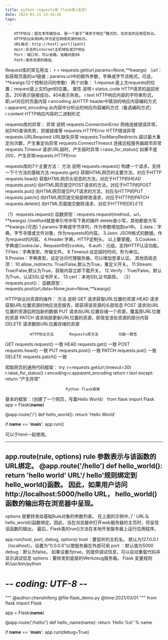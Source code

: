 ```yaml
---
title: python requests库 flask库(未完)
date: 2024-01-21 23:16:26
tags:
---
```

                   
        HTTP协议：超文本传输协议，是一个基于“请求于响应”模式的，无状态的应用层协议。
        HTTP协议采用URL作为定位网络资源的标识。
        URL格式：http://host[:port][path]
        Host:合法的internet主机域名或IP地址
        Port：端口号，可以省略，省略则是80
        Path:请求资源的路径。 
Request库的常见用法：
r = requests.get(url,params=None,**kwargs)
（url：拟获取页面的url链接；params:url中的额外参数，字典或字节流格式，可选，**kwargs:12个控制访问的参数）
两个对象：
1.reponse:是上文requests的位置；request是上文的get的位置。
属性	             说明
r.status_code	HTTP请求的返回状态，200表示链接成功，404表示失败。
r.text	HTTP响应内容的字符串形式，即,url对应的页面内容
r.encodiing	从HTTP header中猜测的响应内容编码方式
r.apparent_encoding	从内容中分析出的响应内容编码方式（备选编码方式）
r.content	HTTP响应内容的二进制形式


requests库的异常：
       异常	说明
requests.ConnectionError	网络连接错误异常，如DNS查询失败，拒接链接等
requests.HTTPError	HTTP错误异常
requests.URLRequired	URL缺失异常
requests.TooManyRedirects	超过最大重定向次数，产生重定向异常
requests.ConnectTimeout	连接远程服务器超市异常
requests.Timeout	请求URL超时，产生超时异常
r.raise_for_status()	如果不是200，产生异常requests.HTTPError

requests库的7个主要方法：
                 方法	                  说明
requests.request()	构建一个请求，支持一下个方法的基础方法
requests.get()	获取HTML网页的主要方法，对应于HTTP
requests.head()	获取HTML网页头信息的方法，对应于HTTP的HEAD
requests.post()	向HTML网页提交POST请求的方法，对应于HTTP的POST
requests.put()	向HTML网页提交PUT请求的方法，对应与HTTP的PUT
requests.patch()	向HTML网页提交局部修改请求，对应于HTTP的PATCH
requests.delete()	向HTML页面提交删除请求，对应于HTTP的DELETE

（1）requests.request()
函数原型：requests.request(method，url，**kwargs)  //method就是单引号中写下表的操作
delete是小写，其他都是大写
**kwargs:(可选)
1.params:字典或字节序列，作为参数增加到url中。
2.data：字典，字节寻猎或文件对象，作为requests的内容。
3.Json: JSON格式的数据。作为request的内容。
4.Header:字典，HTTP定制头。
以上要掌握。
5.Cookies：字典或CookieJar，Request中的cookie。
6.auth：元组，支持HTTP认证功能。
7.Files：字典类型，传输文件。
8.Timeout:设定超时时间，秒为单位。
9.Proxies：字典类型，设定访问代理服务器，可以增加登录认证。
其他高级选项：
10.allow_redirects: True/False,默认为True，重定义开关。
11.Stream: True/False,默认为True，获取内容立即下载开关。
12.Verify：True/False，默认为True，认证SSL证书开关。
13.cert：本地SSL证书路径。
（2）requests.post()：
函数原型：requests.post(url,data=None,json=None,**kwargs)


HTTP协议对资源的操作：
               方法	               说明
GET	请求获取URL位置的资源
HEAD	请求获取URL位置资源的响应消息报告，即获得该资源的头部信息
POST 	请求向URL位置的资源后附加新的数据
PUT	请求向URL位置存储一个资源，覆盖原URL位置的资源
PATCH	请求局部更新URL位置的资源，即改变该处资源的部分内容
DELETE	请求删除URL位置存储的资源

               HTTP协议方法	      Requests库方法	      功能一致性
GET	requests.request()	一致
HEAD	requests.get()	一致
POST 	requests.head()	一致
PUT	requests.post()	一致
PATCH	requests.put()	一致
DELETE	requests.patch()	一致


爬取网页的通用代码框架：
try:
   r=requests.get(url,timeout=30)
   r.raise_for_status()
   r.encoding=r.apparent_encoding
   return r.text
except:
   return “产生异常” 

                               Python flask框架
基本的框架：（创建了一个网页，写着Hello World）
from flask import Flask
app = Flask(__name__)

@app.route('/')
def hello_world():
   return 'Hello World'

if __name__ == '__main__':
   app.run()

可以于html一起使用。

-------------------------------------------------------
app.route(rule, options)
rule 参数表示与该函数的URL绑定。
@app.route('/hello') 
def hello_world(): 
return 'hello world'
URL'/ hello'规则绑定到hello_world()函数。 
因此，如果用户访问http://localhost:5000/hello URL，
hello_world()函数的输出将在浏览器中呈现。
-------------------------------------------------------------------------------
options 是要转发给基础Rule对象的参数列表。
在上面的示例中，’/ ’ URL与hello_world()函数绑定。因此，当在浏览器中打开web服务器的主页时，将呈现该函数的输出。
最后，Flask类的run()方法在本地开发服务器上运行应用程序。

app.run(host, port, debug, options)
host：要监听的主机名。 默认为127.0.0.1（localhost）。设置为“0.0.0.0”以使服务器在外部可用
port ：默认值为5000
debug：默认为false。 如果设置为true，则提供调试信息，可以自动重载代码并显示调试信息
options：要转发到底层的Werkzeug服务器。
                          Flask 变量规则
#!/usr/bin/python
# -*- coding: UTF-8 -*-
"""
@author:chenshifeng
@file:flask_demo.py
@time:2021/03/01
"""
from flask import Flask

app = Flask(__name__)


@app.route('/hello/<name>')
def hello_name(name):
    return 'Hello %s!' % name


if __name__ == '__main__':
    app.run(debug=True)
